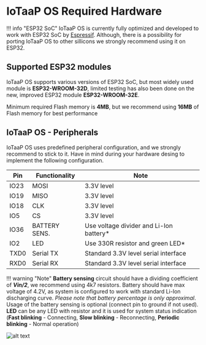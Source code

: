 # IoTaaP OS Required Hardware

!!! info "ESP32 SoC"
    IoTaaP OS is currently fully optimized and developed to work with ESP32 SoC by [Espressif](https://www.espressif.com/en/products/socs/esp32/overview). 
    Although, there is a possibility for porting IoTaaP OS to other sillicons we strongly recommend using it on ESP32.

## Supported ESP32 modules

IoTaaP OS supports various versions of ESP32 SoC, but most widely used module is **ESP32-WROOM-32D**, limited testing has also been done on the new, improved ESP32 module **ESP32­-WROOM­-32E**.

Minimum required Flash memory is **4MB**, but we recommend using **16MB** of Flash memory for best performance

## IoTaaP OS - Peripherals

IoTaaP OS uses predefined peripheral configuration, and we strongly recommend to stick to it. Have in mind during your hardware desing to implement the following configuration. 

 | **Pin** | **Functionality** | **Note**                                |
 | ------- | ----------------- | --------------------------------------- |
 | IO23    | MOSI              | 3.3V level                              |
 | IO19    | MISO              | 3.3V level                              |
 | IO18    | CLK               | 3.3V level                              |
 | IO5     | CS                | 3.3V level                              |
 | IO36    | BATTERY SENS.     | Use voltage divider and Li-Ion battery* |
 | IO2     | LED               | Use 330R resistor and green LED*        |
 | TXD0    | Serial TX         | Standard 3.3V level serial interface    |
 | RXD0    | Serial RX         | Standard 3.3V level serial interface    |

!!! warning "Note"
    **Battery sensing** circuit should have a dividing coefficient of ***Vin/2***, we recommend using 4k7 resistors. Battery should have max voltage of 4.2V,
    as system is configured to work with standard Li-Ion discharging curve. *Please note that battery percentage is only approximal*. Usage of the battery sensing is
    optional (connect pin to ground if not used).
    **LED** can be any LED with resistor and it is used for system status indication (**Fast blinking** - Connecting, **Slow blinking** - Reconnecting, **Periodic blinking** - Normal operation)

![alt text](https://files.iotaap.io/assets/iotaap-os/assets/esp32-sd-card-wiring.jpg "SD Card wiring")